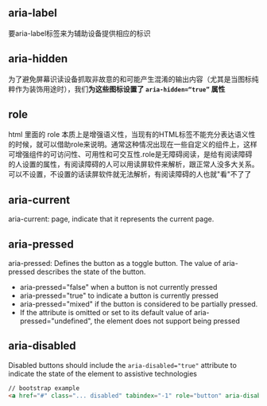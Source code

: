 ## aria-label
 要aria-label标签来为辅助设备提供相应的标识
## aria-hidden
为了避免屏幕识读设备抓取非故意的和可能产生混淆的输出内容（尤其是当图标纯粹作为装饰用途时），我们**为这些图标设置了 `aria-hidden=“true”` 属性**
## role
html 里面的 role 本质上是增强语义性，当现有的HTML标签不能充分表达语义性的时候，就可以借助role来说明。通常这种情况出现在一些自定义的组件上，这样可增强组件的可访问性、可用性和可交互性.role是无障碍阅读，是给有阅读障碍的人设置的属性，有阅读障碍的人可以用读屏软件来解析，跟正常人没多大关系。可以不设置，不设置的话读屏软件就无法解析，有阅读障碍的人也就"看"不了了

## aria-current
aria-current: page,  indicate that it represents the current page.

## aria-pressed
aria-pressed: Defines the button as a toggle button. The value of aria-pressed describes the state of the button. 
  * aria-pressed="false" when a button is not currently pressed
  *  aria-pressed="true" to indicate a button is currently pressed
  *  aria-pressed="mixed" if the button is considered to be partially pressed. 
  *  If the attribute is omitted or set to its default value of aria-pressed="undefined", the element does not support being pressed

## aria-disabled
Disabled buttons should include the `aria-disabled="true"` attribute to indicate the state of the element to assistive technologies

```HTML
// bootstrap example
<a href="#" class="... disabled" tabindex="-1" role="button" aria-disabled="true">Primary link</a>

```